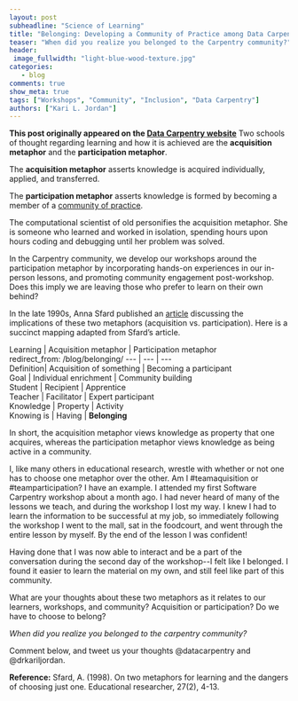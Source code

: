 ```yaml
---
layout: post
subheadline: "Science of Learning"
title: "Belonging: Developing a Community of Practice among Data Carpentry Learners"
teaser: "When did you realize you belonged to the Carpentry community?"
header:
 image_fullwidth: "light-blue-wood-texture.jpg"
categories:
   - blog
comments: true
show_meta: true
tags: ["Workshops", "Community", "Inclusion", "Data Carpentry"]
authors: ["Kari L. Jordan"]
--- 
```


**This post originally appeared on the [Data Carpentry website](https://datacarpentry.org)**
Two schools of thought regarding learning and how it is achieved are the **acquisition metaphor** and the **participation metaphor**.

The **acquisition metaphor** asserts knowledge is acquired individually, applied, and transferred.

The **participation metaphor** asserts knowledge is formed by becoming a member of a [community of practice](https://en.wikipedia.org/wiki/Community_of_practice).  

The computational scientist of old personifies the acquisition metaphor. She is someone who learned and worked in isolation, spending hours upon hours coding and debugging until her problem was solved.

In the Carpentry community, we develop our workshops around the participation metaphor by incorporating hands-on experiences in our in-person lessons, and promoting community engagement post-workshop. Does this imply we are leaving those who prefer to learn on their own behind?

In the late 1990s, Anna Sfard published an [article](http://www.colorado.edu/physics/phys4810/phys4810_fa08/4810_readings/Sfard.pdf) discussing the implications of these two metaphors (acquisition vs. participation). Here is a succinct mapping adapted from Sfard’s article.


Learning | Acquisition metaphor  | Participation metaphor  
redirect_from: /blog/belonging/
--- | --- | ---  
Definition| Acquisition of something | Becoming a participant  
Goal | Individual enrichment | Community building  
Student | Recipient | Apprentice  
Teacher | Facilitator | Expert participant  
Knowledge | Property | Activity  
Knowing is | Having | **Belonging**  

In short, the acquisition metaphor views knowledge as property that one acquires, whereas the participation metaphor views knowledge as being active in a community.

I, like many others in educational research, wrestle with whether or not one has to choose one metaphor over the other. Am I #teamaquisition or #teamparticipation?
I have an example. I attended my first Software Carpentry workshop about a month ago. I had never heard of many of the lessons we teach, and during the workshop I lost my way. I knew I had to learn the information to be successful at my job, so immediately following the workshop I went to the mall, sat in the foodcourt, and went through the entire lesson by myself. By the end of the lesson I was confident!

Having done that I was now able to interact and be a part of the conversation during the second day of the workshop--I felt like I belonged. I found it easier to learn the material on my own, and still feel like part of this community.

What are your thoughts about these two metaphors as it relates to our learners, workshops, and community? Acquisition or participation? Do we have to choose to belong?

*When did you realize you belonged to the carpentry community?*

Comment below, and tweet us your thoughts @datacarpentry and @drkariljordan.   

**Reference:** Sfard, A. (1998). On two metaphors for learning and the dangers of choosing just one. Educational researcher, 27(2), 4-13.
